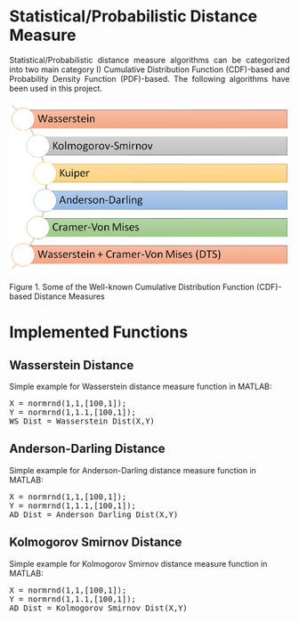 # Statistical/Probabilistic Distance Measure
<p align = "justify">Statistical/Probabilistic distance measure algorithms can be categorized into two main category I) Cumulative Distribution Function (CDF)-based and Probability Density Function (PDF)-based. The following algorithms have been used in this project.</p>

<p align="center">
 <img src="https://github.com/koo-ec/CDF-based-Distance-Measure/blob/master/Implementation_in_MATLAB/Figures/CDF_Distance_Measures.png" alt="CDF_Distance_Measures">
 <figcaption>Figure 1. Some of the Well-known Cumulative Distribution Function (CDF)-based Distance Measures</figcaption>
</p>

# Implemented Functions

## Wasserstein Distance
Simple example for Wasserstein distance measure function in MATLAB:

<pre>X = normrnd(1,1,[100,1]);
Y = normrnd(1,1.1,[100,1]);
WS_Dist = Wasserstein_Dist(X,Y)</pre>

## Anderson-Darling Distance
Simple example for Anderson-Darling distance measure function in MATLAB:

<pre>X = normrnd(1,1,[100,1]);
Y = normrnd(1,1.1,[100,1]);
AD_Dist = Anderson_Darling_Dist(X,Y)</pre>

## Kolmogorov Smirnov Distance
Simple example for Kolmogorov Smirnov distance measure function in MATLAB:

<pre>X = normrnd(1,1,[100,1]);
Y = normrnd(1,1.1,[100,1]);
AD_Dist = Kolmogorov_Smirnov_Dist(X,Y)</pre>
